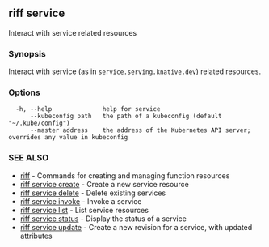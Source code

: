 ## riff service

Interact with service related resources

### Synopsis

Interact with service (as in `service.serving.knative.dev`) related resources.

### Options

```
  -h, --help              help for service
      --kubeconfig path   the path of a kubeconfig (default "~/.kube/config")
      --master address    the address of the Kubernetes API server; overrides any value in kubeconfig
```

### SEE ALSO

* [riff](riff.md)	 - Commands for creating and managing function resources
* [riff service create](riff_service_create.md)	 - Create a new service resource
* [riff service delete](riff_service_delete.md)	 - Delete existing services
* [riff service invoke](riff_service_invoke.md)	 - Invoke a service
* [riff service list](riff_service_list.md)	 - List service resources
* [riff service status](riff_service_status.md)	 - Display the status of a service
* [riff service update](riff_service_update.md)	 - Create a new revision for a service, with updated attributes

